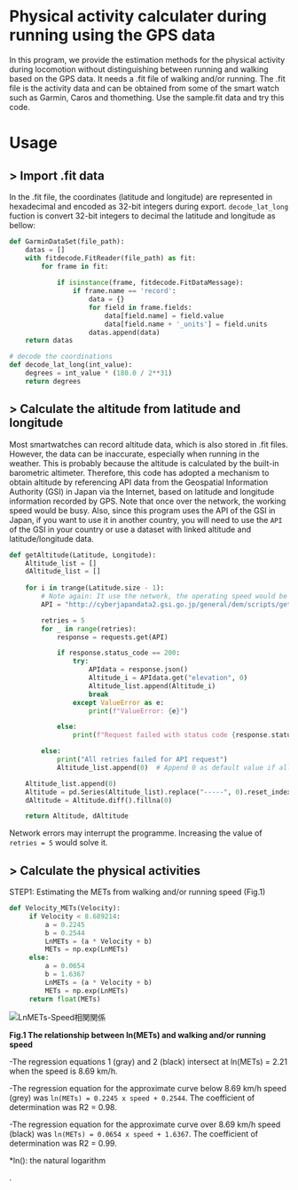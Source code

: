 
# **Physical activity calculater during running using the GPS data**

In this program, we provide the estimation methods for the physical activity during locomotion without distinguishing between running and walking based on the GPS data.
It needs a .fit file of walking and/or running. The .fit file is the activity data and can be obtained from some of the smart watch such as Garmin, Caros and thomething.
Use the sample.fit data and try this code.

# Usage
## > **Import .fit data**

In the .fit file, the coordinates (latitude and longitude) are represented in hexadecimal and encoded as 32-bit integers during export.
`decode_lat_long` fuction is convert 32-bit integers to decimal the latitude and longitude as bellow:

```python
def GarminDataSet(file_path):
    datas = []
    with fitdecode.FitReader(file_path) as fit:
        for frame in fit:
    
            if isinstance(frame, fitdecode.FitDataMessage):
                if frame.name == 'record':
                    data = {}
                    for field in frame.fields:
                        data[field.name] = field.value
                        data[field.name + '_units'] = field.units
                    datas.append(data)
    return datas

# decode the coordinations
def decode_lat_long(int_value):
    degrees = int_value * (180.0 / 2**31)
    return degrees
```

## > **Calculate the altitude from latitude and longitude**

Most smartwatches can record altitude data, which is also stored in .fit files. However, the data can be inaccurate, especially when running in the weather. 
This is probably because the altitude is calculated by the built-in barometric altimeter. Therefore, this code has adopted a mechanism to obtain altitude by referencing API data from the Geospatial Information Authority (GSI) in Japan via the Internet, based on latitude and longitude information recorded by GPS. Note that once over the network, the working speed would be busy. Also, since this program uses the API of the GSI in Japan, if you want to use it in another country, you will need to use the `API` of the GSI in your country or use a dataset with linked altitude and latitude/longitude data.

```python
def getAltitude(Latitude, Longitude):
    Altitude_list = []
    dAltitude_list = []
    
    for i in trange(Latitude.size - 1):
        # Note again: It use the network, the operating speed would be busy. 
        API = "http://cyberjapandata2.gsi.go.jp/general/dem/scripts/getelevation.php/?lon=%s&lat=%s&outtype=%s" % (Longitude[i], Latitude[i], "JSON")

        retries = 5
        for _ in range(retries):
            response = requests.get(API)

            if response.status_code == 200:
                try:
                    APIdata = response.json()
                    Altitude_i = APIdata.get("elevation", 0)
                    Altitude_list.append(Altitude_i)
                    break
                except ValueError as e:
                    print(f"ValueError: {e}")

            else:
                print(f"Request failed with status code {response.status_code}")

        else:
            print("All retries failed for API request")
            Altitude_list.append(0)  # Append 0 as default value if all retries fail

    Altitude_list.append(0)
    Altitude = pd.Series(Altitude_list).replace("-----", 0).reset_index(drop=True)
    dAltitude = Altitude.diff().fillna(0)

    return Altitude, dAltitude
```

Network errors may interrupt the programme.
Increasing the value of `retries = 5` would solve it.

## > **Calculate the physical activities**

STEP1: Estimating the METs from walking and/or running speed (Fig.1)

```python
def Velocity_METs(Velocity):
     if Velocity < 8.689214: 
         a = 0.2245
         b = 0.2544
         LnMETs = (a * Velocity + b)
         METs = np.exp(LnMETs)
     else: 
         a = 0.0654
         b = 1.6367
         LnMETs = (a * Velocity + b)
         METs = np.exp(LnMETs)
     return float(METs)
```

![LnMETs-Speed相関関係](https://github.com/KH-SPORTSBIOMECH/HYPAC-Physical-Activity-Calculator/assets/92411916/6dd928b4-858c-4e4d-aa68-f77afbdd843f)

**Fig.1 The relationship between ln(METs) and walking and/or running speed**

-The regression equations 1 (gray) and 2 (black) intersect at ln(METs) = 2.21 when the speed is 8.69 km/h.

-The regression equation for the approximate curve below 8.69 km/h speed (grey) was `ln(METs) = 0.2245 x speed + 0.2544`.
The coefficient of determination was R2 = 0.98.

-The regression equation for the approximate curve over 8.69 km/h speed (black) was `ln(METs) = 0.0654 x speed + 1.6367`.
The coefficient of determination was R2 = 0.99.

*ln(): the natural logarithm






















.
